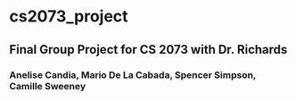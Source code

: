 # cs2073_project
## Final Group Project for CS 2073 with Dr. Richards
### Anelise Candia, Mario De La Cabada, Spencer Simpson, Camille Sweeney
